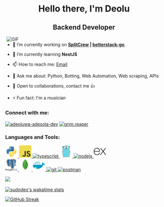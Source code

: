 <h1 align="center">Hello there, I'm Deolu </h1>
<h2 align="center">Backend Developer</h2>
<img align="right" alt="GIF" src="https://cdn.dribbble.com/users/1292677/screenshots/6139167/media/fcf7fd0c619bb87706533079240915f3.gif" width="500"/>

<!-- <p align="left"> <img src="https://komarev.com/ghpvc/?username=sudodeo&label=Profile%20views&color=0e75b6&style=flat" alt="sudodeo" /> </p> -->


- 🔭 I’m currently working on **[SplitCrew](https://github.com/sudodeo/splitcrew-API) | [betterstack-go](https://github.com/sudodeo/betterstack-go)**.

- 🌱 I’m currently learning **NestJS**

- 📫 How to reach me: [Email](mailto:sudodeo@gmail.com)

- 💬 Ask me about: Python, Botting, Web Automation, Web scraping, APIs

- 👯 Open to collaborations, contact me 👍

- ⚡ Fun fact: I'm a musician 

<h3 align="left">Connect with me:</h3>
<p align="left">
<!-- <a href="https://twitter.com/deolu_ad" target="blank"><img align="center" src="https://raw.githubusercontent.com/rahuldkjain/github-profile-readme-generator/master/src/images/icons/Social/twitter.svg" alt="deolu_ad" height="30" width="40" /></a> -->
<a href="https://www.linkedin.com/in/adeoluwa-adesola-dev/" target="blank"><img align="center" src="https://raw.githubusercontent.com/rahuldkjain/github-profile-readme-generator/master/src/images/icons/Social/linked-in-alt.svg" alt="adeoluwa-adesola-dev" height="30" width="40" /></a>
<a href="https://discord.com/users/741308876204408854" target="blank"><img align="center" src="https://raw.githubusercontent.com/rahuldkjain/github-profile-readme-generator/master/src/images/icons/Social/discord.svg" alt="grim.reaper" height="30" width="40" /></a>
</p>

<h3 align="left">Languages and Tools:</h3>
<p align="left"><div> <a href="https://www.python.org" target="_blank" rel="noreferrer"> <img src="https://raw.githubusercontent.com/devicons/devicon/master/icons/python/python-original.svg" alt="python" width="40" height="40" title="python"/> </a> 
<a href="https://developer.mozilla.org/en-US/docs/Web/JavaScript" target="_blank" rel="noreferrer"> <img src="https://raw.githubusercontent.com/devicons/devicon/master/icons/javascript/javascript-original.svg" alt="javascript" width="40" height="40" title="javascript"/> </a> 
<a href="https://www.typescriptlang.org/" target="_blank" rel="noreferrer"> <img src="https://cdn.icon-icons.com/icons2/2415/PNG/512/typescript_original_logo_icon_146317.png" alt="typescript" width="40" height="40" title="typescript"/> </a> 
<a href="https://go.dev/" target="_blank" rel="noreferrer"> <img src="https://raw.githubusercontent.com/devicons/devicon/master/icons/go/go-original.svg" alt="golang" width="40" height="40" title="golang"/> </a>
<a href="https://nodejs.org/" target="_blank" rel="noreferrer"> <img src="https://nodejs.org/static/images/logos/nodejs-new-pantone-white.svg" alt="nodejs" width="40" height="40" title="nodejs"/> </a> 
<a href="https://expressjs.com/" target="_blank" rel="noreferrer"> <img src="https://github.com/devicons/devicon/blob/55609aa5bd817ff167afce0d965585c92040787a/icons/express/express-original.svg" alt="expressjs" width="40" height="40" title="expressjs"/> </a>
<!-- <a href="https://fastapi.tiangolo.com/" target="_blank" rel="noreferrer"> <img src="https://cdn.worldvectorlogo.com/logos/fastapi-1.svg" alt="fastapi" width="40" height="40" title="fastapi"/> </a> -->

</div>

<div>
<a href="https://www.postgresql.org" target="_blank" rel="noreferrer"> <img src="https://raw.githubusercontent.com/devicons/devicon/master/icons/postgresql/postgresql-original-wordmark.svg" alt="postgresql" width="40" height="40" title="postgresql"/> </a> 
<a href="https://www.mongodb.com/" target="_blank" rel="noreferrer"> <img src="https://github.com/devicons/devicon/blob/6910f0503efdd315c8f9b858234310c06e04d9c0/icons/mongodb/mongodb-original.svg" alt="mongodb" width="40" height="40" title="mongodb"/> </a>
<a href="https://www.docker.com/" target="_blank" rel="noreferrer"> <img src="https://raw.githubusercontent.com/devicons/devicon/1119b9f84c0290e0f0b38982099a2bd027a48bf1/icons/docker/docker-plain.svg" width="40" height="40" alt="docker" title="docker"/> </a>
<a href="https://git-scm.com/" target="_blank" rel="noreferrer"> <img src="https://git-scm.com/images/logos/downloads/Git-Icon-1788C.png" alt="git" width="40" height="40" title="git"/> </a>
<a href="https://www.postman.com/" target="_blank" rel="noreferrer"> <img src="https://voyager.postman.com/logo/postman-logo-icon-orange.svg" alt="postman" width="40" height="40" title="postman"/> </a>
  
</div></p>


<img src="https://github-readme-stats.vercel.app/api/top-langs/?username=sudodeo&layout=compact&theme=gotham&langs_count=6">

[![sudodeo's wakatime stats](https://github-readme-stats.vercel.app/api/wakatime?username=grim_reaper&layout=compact&theme=gotham&langs_count=6&custom_title=sudodeo's%20wakatime%20weekly%20stats&ra&range=last_7_days)](https://github.com/anuraghazra/github-readme-stats)

<!-- <img src="https://github-readme-stats.vercel.app/api?username=sudodeo&show_icons=true&count_private=true&include_all_commits=true&theme=gotham&custom_title=sudodeo's%20github%20stats&hide=stars" > -->

[![GitHub Streak](https://streak-stats.demolab.com?user=sudodeo&theme=gotham)](https://git.io/streak-stats)
